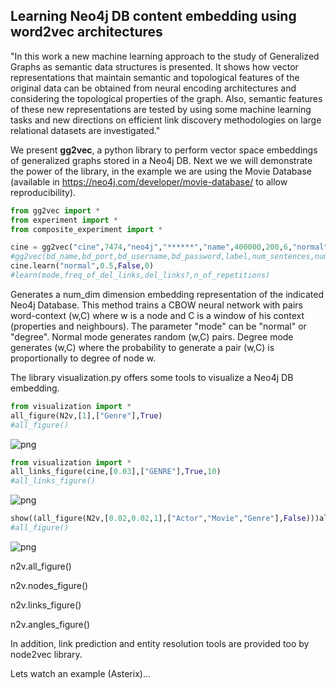 ## Learning Neo4j DB content embedding using word2vec architectures

"In this work a new machine learning approach to the study of Generalized Graphs as semantic data structures is presented. It shows how vector representations that maintain semantic and topological features of the original data can be obtained from neural encoding architectures and considering the topological properties of the graph. Also, semantic features of these new representations are tested by using some machine learning tasks and new directions on efficient link discovery methodologies on large relational datasets are investigated."

We present **gg2vec**, a python library to perform vector space embeddings of generalized graphs stored in a Neo4j DB. Next we we will demonstrate the power of the library, in the example we are using the Movie Database (available in https://neo4j.com/developer/movie-database/ to allow reproducibility). 

```python
from gg2vec import *
from experiment import *
from composite_experiment import *

cine = gg2vec("cine",7474,"neo4j","******","name",400000,200,6,"normal",[],1)
#gg2vec(bd_name,bd_port,bd_username,bd_password,label,num_sentences,num_dim,windows_size,mode,traversals,num_iterations)
cine.learn("normal",0.5,False,0)
#learn(mode,freq_of_del_links,del_links?,n_of_repetitions)
```
Generates a num_dim dimension embedding representation of the indicated Neo4j Database. This method trains a CBOW neural network with pairs word-context (w,C) where w is a node and C is a window of his context (properties and neighbours). The parameter "mode" can be "normal" or "degree". Normal mode generates random (w,C) pairs. Degree mode generates (w,C) where the probability to generate a pair (w,C) is proportionally to degree of node w.

The library visualization.py offers some tools to visualize a Neo4j DB embedding. 

```python
from visualization import *
all_figure(N2v,[1],["Genre"],True)
#all_figure()
```
![png](https://s26.postimg.org/tc491k5kp/cine_all_nodes.png)


```python
from visualization import *
all_links_figure(cine,[0.03],["GENRE"],True,10)
#all_links_figure()
```
![png](https://s26.postimg.org/9y3f1ve49/cine_all_links.png)
```python
show((all_figure(N2v,[0.02,0.02,1],["Actor","Movie","Genre"],False)))all_links_figure(cine,[0.03],["GENRE"],True,10)
#all_figure()
```
![png](https://s26.postimg.org/9y3f1ve49/cine_all_links.png)

n2v.all_figure()

n2v.nodes_figure()

n2v.links_figure()

n2v.angles_figure()

In addition, link prediction and entity resolution tools are provided too by node2vec library.

Lets watch an example (Asterix)...
